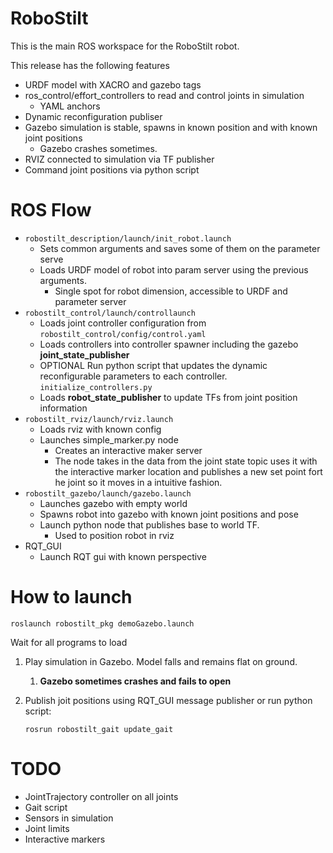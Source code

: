 # RoboStilt

This is the main ROS workspace for the RoboStilt robot. 

This release has the following features

* URDF model with XACRO and gazebo tags
* ros_control/effort_controllers to read and control joints in simulation
  * YAML anchors
* Dynamic reconfiguration publiser
* Gazebo simulation is stable, spawns in known position and with known joint positions
  * Gazebo crashes sometimes.
* RVIZ connected to simulation via TF publisher
* Command joint positions via python script

# ROS Flow

* `robostilt_description/launch/init_robot.launch`
  * Sets common arguments and saves some of them on the parameter serve
  * Loads URDF model of robot into param server using the previous arguments.
    * Single spot for robot dimension, accessible to URDF and parameter server 
* `robostilt_control/launch/controllaunch`
  * Loads joint controller configuration from `robostilt_control/config/control.yaml`
  * Loads controllers into controller spawner including the gazebo **joint_state_publisher**
  * OPTIONAL Run python script that updates the dynamic reconfigurable parameters to each controller.  `initialize_controllers.py`
  * Loads **robot_state_publisher** to update TFs from joint position information
* `robostilt_rviz/launch/rviz.launch`
  * Loads rviz with known config
  * Launches simple_marker.py node
    * Creates an interactive maker server
    * The node takes in the data from the joint state topic uses it with the interactive marker location and publishes a new set point fort he joint so it moves in a intuitive fashion. 
* `robostilt_gazebo/launch/gazebo.launch`
  * Launches gazebo with empty world
  * Spawns robot into gazebo with known joint positions and pose
  * Launch python node that publishes base to world TF. 
    * Used to position robot in rviz
* RQT_GUI
  * Launch RQT gui with known perspective

# How to launch

```
roslaunch robostilt_pkg demoGazebo.launch
```

Wait for all programs to load

1. Play simulation in Gazebo. Model falls and remains flat on ground. 

   1. **Gazebo sometimes crashes and fails to open**

2. Publish joit positions using RQT_GUI message publisher or run python script:

   ```
   rosrun robostilt_gait update_gait
   ```

   

# TODO

* JointTrajectory controller on all joints
* Gait script
* Sensors in simulation
* Joint limits
* Interactive markers